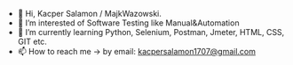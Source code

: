 - 👋 Hi, Kacper Salamon / MajkWazowski.
- 👀 I’m interested of Software Testing like Manual&Automation
- 🌱 I’m currently learning Python, Selenium, Postman, Jmeter, HTML, CSS, GIT etc.
- 📫 How to reach me -> by email: kacpersalamon1707@gmail.com

<!---
MajkWazowski/MajkWazowski is a ✨ special ✨ repository because its `README.md` (this file) appears on your GitHub profile.
You can click the Preview link to take a look at your changes.
--->
